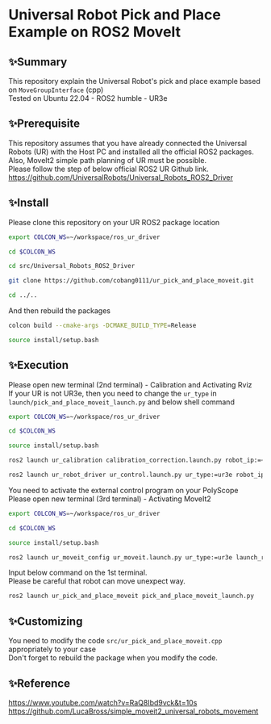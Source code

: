 # Universal Robot Pick and Place Example on ROS2 MoveIt 
## ✨Summary
This repository explain the Universal Robot's pick and place example based on `MoveGroupInterface` (cpp) 
<br>
Tested on Ubuntu 22.04 - ROS2 humble - UR3e


## ✨Prerequisite
This repository assumes that you have already connected the Universal Robots (UR) with the Host PC and installed all the official ROS2 packages.
Also, MoveIt2 simple path planning of UR must be possible.
<br>
Please follow the step of below official ROS2 UR Github link.
<br>
https://github.com/UniversalRobots/Universal_Robots_ROS2_Driver 


## ✨Install
Please clone this repository on your UR ROS2 package location
```bash
export COLCON_WS=~/workspace/ros_ur_driver

cd $COLCON_WS

cd src/Universal_Robots_ROS2_Driver 

git clone https://github.com/cobang0111/ur_pick_and_place_moveit.git

cd ../..
```

And then rebuild the packages
```bash
colcon build --cmake-args -DCMAKE_BUILD_TYPE=Release

source install/setup.bash
```
 

## ✨Execution
Please open new terminal (2nd terminal) - Calibration and Activating Rviz
<br>
If your UR is not UR3e, then you need to change the `ur_type` in `launch/pick_and_place_moveit_launch.py` and below shell command
```bash
export COLCON_WS=~/workspace/ros_ur_driver

cd $COLCON_WS

source install/setup.bash

ros2 launch ur_calibration calibration_correction.launch.py robot_ip:=<robot_ip> target_filename:="${HOME}/my_robot_calibration.yaml"

ros2 launch ur_robot_driver ur_control.launch.py ur_type:=ur3e robot_ip:=<robot_ip> launch_rviz:=false
```
You need to activate the external control program on your PolyScope
<br>
Please open new terminal (3rd terminal) - Activating MoveIt2
```bash
export COLCON_WS=~/workspace/ros_ur_driver

cd $COLCON_WS

source install/setup.bash

ros2 launch ur_moveit_config ur_moveit.launch.py ur_type:=ur3e launch_rviz:=true robot_ip:=<robot_ip> reverse_ip:=<host_ip>
```

Input below command on the 1st terminal.
<br>
Please be careful that robot can move unexpect way.
```bash
ros2 launch ur_pick_and_place_moveit pick_and_place_moveit_launch.py
```

## ✨Customizing

You need to modify the code `src/ur_pick_and_place_moveit.cpp` appropriately to your case
<br>
Don't forget to rebuild the package when you modify the code.


## ✨Reference
https://www.youtube.com/watch?v=RaQ8Ibd9vck&t=10s
<br>
https://github.com/LucaBross/simple_moveit2_universal_robots_movement

